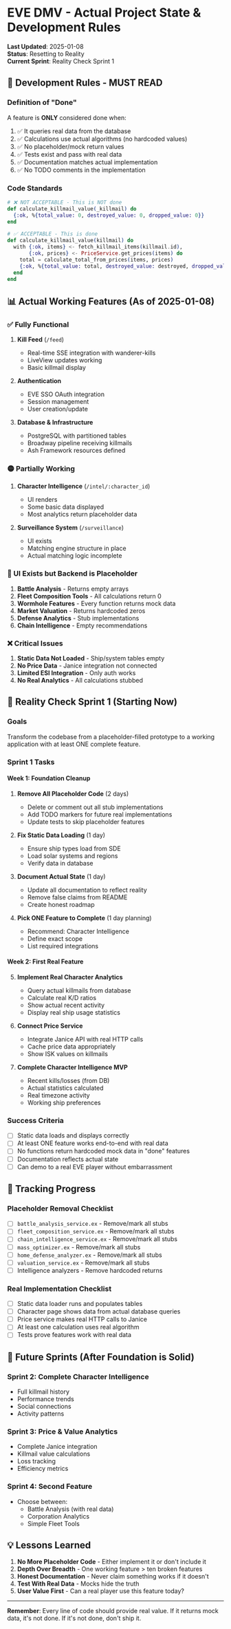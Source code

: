 # EVE DMV - Actual Project State & Development Rules

**Last Updated**: 2025-01-08  
**Status**: Resetting to Reality  
**Current Sprint**: Reality Check Sprint 1  

## 🚨 Development Rules - MUST READ

### Definition of "Done"
A feature is **ONLY** considered done when:
1. ✅ It queries real data from the database
2. ✅ Calculations use actual algorithms (no hardcoded values)
3. ✅ No placeholder/mock return values
4. ✅ Tests exist and pass with real data
5. ✅ Documentation matches actual implementation
6. ✅ No TODO comments in the implementation

### Code Standards
```elixir
# ❌ NOT ACCEPTABLE - This is NOT done
def calculate_killmail_value(_killmail) do
  {:ok, %{total_value: 0, destroyed_value: 0, dropped_value: 0}}
end

# ✅ ACCEPTABLE - This is done
def calculate_killmail_value(killmail) do
  with {:ok, items} <- fetch_killmail_items(killmail.id),
       {:ok, prices} <- PriceService.get_prices(items) do
    total = calculate_total_from_prices(items, prices)
    {:ok, %{total_value: total, destroyed_value: destroyed, dropped_value: dropped}}
  end
end
```

## 📊 Actual Working Features (As of 2025-01-08)

### ✅ Fully Functional
1. **Kill Feed** (`/feed`)
   - Real-time SSE integration with wanderer-kills
   - LiveView updates working
   - Basic killmail display

2. **Authentication**
   - EVE SSO OAuth integration
   - Session management
   - User creation/update

3. **Database & Infrastructure**
   - PostgreSQL with partitioned tables
   - Broadway pipeline receiving killmails
   - Ash Framework resources defined

### 🟡 Partially Working
1. **Character Intelligence** (`/intel/:character_id`)
   - UI renders
   - Some basic data displayed
   - Most analytics return placeholder data

2. **Surveillance System** (`/surveillance`)
   - UI exists
   - Matching engine structure in place
   - Actual matching logic incomplete

### 🔴 UI Exists but Backend is Placeholder
1. **Battle Analysis** - Returns empty arrays
2. **Fleet Composition Tools** - All calculations return 0
3. **Wormhole Features** - Every function returns mock data
4. **Market Valuation** - Returns hardcoded zeros
5. **Defense Analytics** - Stub implementations
6. **Chain Intelligence** - Empty recommendations

### ❌ Critical Issues
1. **Static Data Not Loaded** - Ship/system tables empty
2. **No Price Data** - Janice integration not connected
3. **Limited ESI Integration** - Only auth works
4. **No Real Analytics** - All calculations stubbed

## 🎯 Reality Check Sprint 1 (Starting Now)

### Goals
Transform the codebase from a placeholder-filled prototype to a working application with at least ONE complete feature.

### Sprint 1 Tasks

#### Week 1: Foundation Cleanup
1. **Remove All Placeholder Code** (2 days)
   - Delete or comment out all stub implementations
   - Add TODO markers for future real implementations
   - Update tests to skip placeholder features

2. **Fix Static Data Loading** (1 day)
   - Ensure ship types load from SDE
   - Load solar systems and regions
   - Verify data in database

3. **Document Actual State** (1 day)
   - Update all documentation to reflect reality
   - Remove false claims from README
   - Create honest roadmap

4. **Pick ONE Feature to Complete** (1 day planning)
   - Recommend: Character Intelligence
   - Define exact scope
   - List required integrations

#### Week 2: First Real Feature
5. **Implement Real Character Analytics**
   - Query actual killmails from database
   - Calculate real K/D ratios
   - Show actual recent activity
   - Display real ship usage statistics

6. **Connect Price Service**
   - Integrate Janice API with real HTTP calls
   - Cache price data appropriately
   - Show ISK values on killmails

7. **Complete Character Intelligence MVP**
   - Recent kills/losses (from DB)
   - Actual statistics calculated
   - Real timezone activity
   - Working ship preferences

### Success Criteria
- [ ] Static data loads and displays correctly
- [ ] At least ONE feature works end-to-end with real data
- [ ] No functions return hardcoded mock data in "done" features
- [ ] Documentation reflects actual state
- [ ] Can demo to a real EVE player without embarrassment

## 📝 Tracking Progress

### Placeholder Removal Checklist
- [ ] `battle_analysis_service.ex` - Remove/mark all stubs
- [ ] `fleet_composition_service.ex` - Remove/mark all stubs  
- [ ] `chain_intelligence_service.ex` - Remove/mark all stubs
- [ ] `mass_optimizer.ex` - Remove/mark all stubs
- [ ] `home_defense_analyzer.ex` - Remove/mark all stubs
- [ ] `valuation_service.ex` - Remove/mark all stubs
- [ ] Intelligence analyzers - Remove hardcoded returns

### Real Implementation Checklist
- [ ] Static data loader runs and populates tables
- [ ] Character page shows data from actual database queries
- [ ] Price service makes real HTTP calls to Janice
- [ ] At least one calculation uses real algorithm
- [ ] Tests prove features work with real data

## 🚀 Future Sprints (After Foundation is Solid)

### Sprint 2: Complete Character Intelligence
- Full killmail history
- Performance trends  
- Social connections
- Activity patterns

### Sprint 3: Price & Value Analytics  
- Complete Janice integration
- Killmail value calculations
- Loss tracking
- Efficiency metrics

### Sprint 4: Second Feature
- Choose between:
  - Battle Analysis (with real data)
  - Corporation Analytics
  - Simple Fleet Tools

## 💡 Lessons Learned

1. **No More Placeholder Code** - Either implement it or don't include it
2. **Depth Over Breadth** - One working feature > ten broken features
3. **Honest Documentation** - Never claim something works if it doesn't
4. **Test With Real Data** - Mocks hide the truth
5. **User Value First** - Can a real player use this feature today?

---

**Remember**: Every line of code should provide real value. If it returns mock data, it's not done. If it's not done, don't ship it.